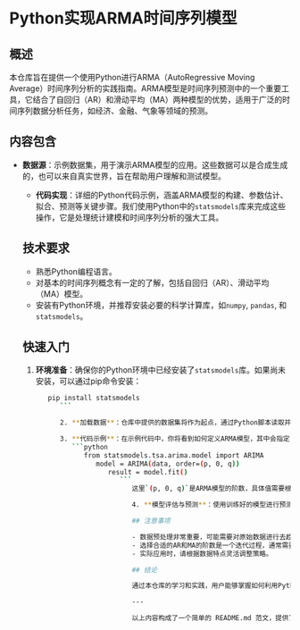 # Python实现ARMA时间序列模型

## 概述

本仓库旨在提供一个使用Python进行ARMA（AutoRegressive Moving Average）时间序列分析的实践指南。ARMA模型是时间序列预测中的一个重要工具，它结合了自回归（AR）和滑动平均（MA）两种模型的优势，适用于广泛的时间序列数据分析任务，如经济、金融、气象等领域的预测。

## 内容包含

- **数据源**：示例数据集，用于演示ARMA模型的应用。这些数据可以是合成生成的，也可以来自真实世界，旨在帮助用户理解和测试模型。

  - **代码实现**：详细的Python代码示例，涵盖ARMA模型的构建、参数估计、拟合、预测等关键步骤。我们使用Python中的`statsmodels`库来完成这些操作，它是处理统计建模和时间序列分析的强大工具。

  ## 技术要求

  - 熟悉Python编程语言。
  - 对基本的时间序列概念有一定的了解，包括自回归（AR）、滑动平均（MA）模型。
  - 安装有Python环境，并推荐安装必要的科学计算库，如`numpy`, `pandas`, 和 `statsmodels`。

  ## 快速入门

  1. **环境准备**：确保你的Python环境中已经安装了`statsmodels`库。如果尚未安装，可以通过pip命令安装：
     ```bash
        pip install statsmodels
           ```

           2. **加载数据**：仓库中提供的数据集将作为起点，通过Python脚本读取并准备用于模型训练的数据。

           3. **代码示例**：在示例代码中，你将看到如何定义ARMA模型，其中会指定自回归项的阶数(p)和滑动平均项的阶数(q)，例如：
              ```python
                 from statsmodels.tsa.arima.model import ARIMA
                    model = ARIMA(data, order=(p, 0, q))
                       result = model.fit()
                          ```
                             这里`(p, 0, q)`是ARMA模型的阶数，具体值需要根据数据特性选择或通过AIC/BIC准则确定。

                             4. **模型评估与预测**：使用训练好的模型进行预测，并对比实际结果以评估模型性能。

                             ## 注意事项

                             - 数据预处理非常重要，可能需要对原始数据进行去趋势、季节性调整等操作。
                             - 选择合适的AR和MA的阶数是一个迭代过程，通常需要通过残差检验、AIC（赤池信息准则）或BIC（贝叶斯信息准则）来进行优化。
                             - 实际应用时，请根据数据特点灵活调整策略。

                             ## 结论

                             通过本仓库的学习和实践，用户能够掌握如何利用Python的`statsmodels`库来实现ARMA时间序列模型，为进一步的时间序列分析和预测工作奠定基础。希望这个资源对你深入理解时间序列分析领域有所帮助。

                             ---

                             以上内容构成了一个简单的 README.md 范文，提供了关于该资源的基本信息和快速上手指南。
